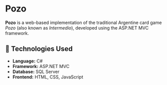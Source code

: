 # Pozo

**Pozo** is a web-based implementation of the traditional Argentine card game *Pozo* (also known as *Intermedio*), developed using the ASP.NET MVC framework.

## 🧰 Technologies Used

- **Language:** C#
- **Framework:** ASP.NET MVC
- **Database:** SQL Server
- **Frontend:** HTML, CSS, JavaScript
